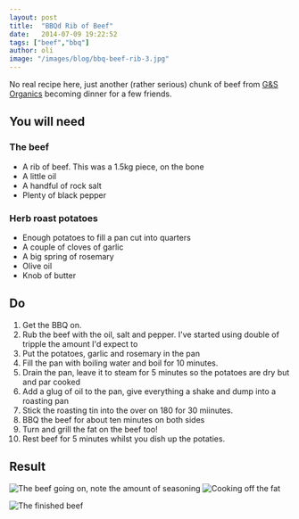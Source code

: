 ```yaml
---
layout: post
title:  "BBQd Rib of Beef"
date:   2014-07-09 19:22:52
tags: ["beef","bbq"]
author: oli
image: "/images/blog/bbq-beef-rib-3.jpg"
---
```


No real recipe here, just another (rather serious) chunk of beef from  [G&S Organics](http://www.gandsorganics.com/) becoming dinner for a few friends. 


## You will need

### The beef
* A rib of beef.  This was a 1.5kg piece, on the bone
* A little oil
* A handful of rock salt
* Plenty of black pepper

### Herb roast potatoes

* Enough potatoes to fill a pan cut into quarters
* A couple of cloves of garlic
* A big spring of rosemary
* Olive oil
* Knob of butter



## Do

1. Get the BBQ on.
2. Rub the beef with the oil, salt and pepper.  I've started using double of tripple the amount I'd expect to
3. Put the potatoes, garlic and rosemary in the pan
4. Fill the pan with boiling water and boil for 10 minutes.
5. Drain the pan, leave it to steam for 5 minutes so the potatoes are dry but and par cooked
6. Add a glug of oil to the pan, give everything a shake and dump into a roasting pan
7. Stick the roasting tin into the over on 180 for 30 miinutes.
8. BBQ the beef for about ten minutes on both sides
9. Turn and grill the fat on the beef too!
10. Rest beef for 5 minutes whilst you dish up the potaties.

## Result

![The beef going on, note the amount of seasoning](/images/blog/bbq-beef-rib-1.jpg "The beef going on, note the amount of seasoning")
![Cooking off the fat](/images/blog/bbq-beef-rib-2.jpg "Cooking off the fat")

![The finished beef](/images/blog/bbq-beef-rib-3.jpg "The finished beef")